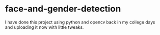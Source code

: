 # face-and-gender-detection

I have done this project using python and opencv back in my college days and uploading it now with little tweaks.
